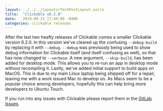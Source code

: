 ```yaml
---
layout: ../../../layouts/TechPostLayout.astro
title:  "Clickable v6.2.0"
date:   2019-09-21 17:49:00 -0400
categories: clickable releases
---
```


After the last two heafty releases of Clickable comes a smaller Clickable version
6.2.0. In this version we've cleared up the confusing `--debug-build` by replacing
it with `--debug`. `--debug` was previously being used to show debug information
for Clickable itself (and itself confusing as well), so that has now changed to
`--verbose`. A new argument, `--skip-build`, has been added for desktop mode. This
allows you to re-run an app in desktop mode without recompiling it. Lastly, we've
added initial support to build apps on MacOS. This is due to my main Linux laptop
being shipped off for a repair, leaving me with a work issued Mac to develop on.
As Macs seem to be a popular choice among developers, hopefully this can help
bring more developers to Ubuntu Touch.

If you run into any issues with Clickable please report them in the
[GitLab Issues](https://gitlab.com/clickable/clickable/issues).
